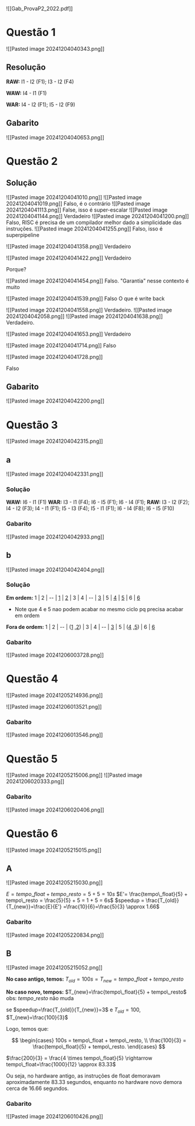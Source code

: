 ![[Gab_ProvaP2_2022.pdf]]


# Questão 1


![[Pasted image 20241204040343.png]]
## Resolução

**RAW:** I1 - I2 (F1); I3 - I2 (F4)

**WAW:** I4 - I1 (F1)

**WAR:** I4 - I2 (F1); I5 - I2 (F9)


## Gabarito

![[Pasted image 20241204040653.png]]



# Questão 2

## Solução

![[Pasted image 20241204041010.png]]
![[Pasted image 20241204041019.png]]
Falso, é o contrário
![[Pasted image 20241204041113.png]]
False, isso é super-escalar
![[Pasted image 20241204041144.png]]
Verdadeiro
![[Pasted image 20241204041200.png]]
Falso, RISC é precisa de um compilador melhor dado a simplicidade das instruções. 
![[Pasted image 20241204041255.png]]
Falso, isso é superpipeline

![[Pasted image 20241204041358.png]]
Verdadeiro

![[Pasted image 20241204041422.png]]
Verdadeiro

Porque?

![[Pasted image 20241204041454.png]]
Falso. "Garantia" nesse contexto é muito

![[Pasted image 20241204041539.png]]
Falso
O que é write back

![[Pasted image 20241204041558.png]]
Verdadeiro.
![[Pasted image 20241204042058.png]]
![[Pasted image 20241204041638.png]]
Verdadeiro.

![[Pasted image 20241204041653.png]]
Verdadeiro

![[Pasted image 20241204041714.png]]
Falso

![[Pasted image 20241204041728.png]]

Falso

## Gabarito

![[Pasted image 20241204042200.png]]

# Questão 3

![[Pasted image 20241204042315.png]]

## a
![[Pasted image 20241204042331.png]]
### Solução

**WAW:** I6 - I1 (F1)
**WAR:** I3 - I1 (F4); I6 - I5 (F1); I6 - I4 (F1); 
**RAW:** I3 - I2 (F2); I4 - I2 (F3); I4 - I1 (F1); I5 - I3 (F4); I5 - I1 (F1); I6 - I4 (F8); I6 - I5 (F10)



### Gabarito
![[Pasted image 20241204042933.png]]


## b
![[Pasted image 20241204042404.png]]

### Solução
**Em ordem:** 1 | 2 | -- | <u>1</u> | <u>2</u> | 3 | 4 | -- | <u>3</u> | 5 | <u>4</u> | <u>5</u> | 6 | <u>6</u>
* Note que 4 e 5 nao podem acabar no mesmo ciclo pq precisa acabar em ordem

**Fora de ordem:** 1 | 2 | -- |  (<u>1</u> ,<u>2</u>) | 3 | 4 | -- | <u>3</u> | 5 | (<u>4</u> ,<u>5</u>) | 6 | <u>6</u>


### Gabarito

![[Pasted image 20241206003728.png]]



# Questão 4
![[Pasted image 20241205214936.png]]

![[Pasted image 20241206013521.png]]

### Gabarito
![[Pasted image 20241206013546.png]]



# Questão 5
![[Pasted image 20241205215006.png]]
![[Pasted image 20241206020333.png]]

### Gabarito
![[Pasted image 20241206020406.png]]

# Questão 6
![[Pasted image 20241205215015.png]]
## A
![[Pasted image 20241205215030.png]]

$E=tempo\_float + tempo\_resto = 5 + 5=10s$
$E'= \frac{tempo\_float}{5} + tempo\_resto = \frac{5}{5} + 5 = 1 + 5 = 6s$
$speedup = \frac{T_{old}}{T_{new}}=\frac{E}{E'} =\frac{10}{6}=\frac{5}{3} \approx 1.66$

### Gabarito
![[Pasted image 20241205220834.png]]
## B
![[Pasted image 20241205215052.png]]

**No caso antigo, temos:**
$T_{old} = 100s = T_{new}= tempo\_float +  tempo\_resto$

**No caso novo, tempos:**
$T_{new}=\frac{tempo\_float}{5} + tempo\_resto$
obs: $tempo\_resto$ não muda

se $speedup=\frac{T_{old}}{T_{new}}=3$ e $T_{old}=100$, $T_{new}=\frac{100}{3}$

Logo, temos que:

$$
\begin{cases} 100s = tempo\_float +  tempo\_resto, \\ \frac{100}{3} = \frac{tempo\_float}{5} + tempo\_resto. \end{cases} 
$$

$\frac{200}{3} = \frac{4 \times tempo\_float}{5} \rightarrow tempo\_float=\frac{1000}{12} \approx 83.33$

Ou seja, no hardware antigo, as instruções de float demoravam aproximadamente 83.33 segundos, enquanto no hardware novo demora cerca de 16.66 segundos.

### Gabarito
![[Pasted image 20241206010426.png]]




















